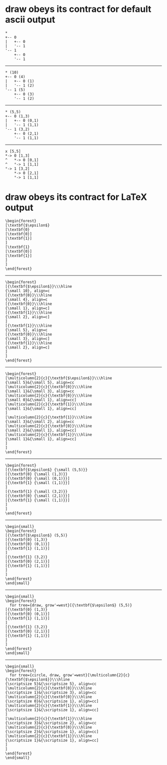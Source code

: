 # draw obeys its contract for default ascii output

    *
    +-- 0
    |   +-- 0
    |   '-- 1
    '-- 1
        +-- 0
        '-- 1

---

    * (10)
    +-- 0 (4)
    |   +-- 0 (1)
    |   '-- 1 (2)
    '-- 1 (5)
        +-- 0 (3)
        '-- 1 (2)

---

    * (5,5)
    +-- 0 (1,3)
    |   +-- 0 (0,1)
    |   '-- 1 (1,1)
    '-- 1 (3,2)
        +-- 0 (2,1)
        '-- 1 (1,1)

---

    x [5,5]
    *-> 0 [1,3]
    ^   *-> 0 [0,1]
    ^   °-> 1 [1,1]
    °-> 1 [3,2]
        *-> 0 [2,1]
        °-> 1 [1,1]

# draw obeys its contract for LaTeX output

    \begin{forest}
    [\textbf{$\epsilon$}
    [\textbf{0}
    [\textbf{0}]
    [\textbf{1}]
    ]
    [\textbf{1}
    [\textbf{0}]
    [\textbf{1}]
    ]
    ]
    \end{forest}

---

    \begin{forest}
    [{\textbf{$\epsilon$}}\\\hline
    {\small 10}, align=c
    [{\textbf{0}}\\\hline
    {\small 4}, align=c
    [{\textbf{0}}\\\hline
    {\small 1}, align=c]
    [{\textbf{1}}\\\hline
    {\small 2}, align=c]
    ]
    [{\textbf{1}}\\\hline
    {\small 5}, align=c
    [{\textbf{0}}\\\hline
    {\small 3}, align=c]
    [{\textbf{1}}\\\hline
    {\small 2}, align=c]
    ]
    ]
    \end{forest}

---

    \begin{forest}
    [\multicolumn{2}{c}{\textbf{$\epsilon$}}\\\hline
    {\small 5}&{\small 5}, align=cc
    [\multicolumn{2}{c}{\textbf{0}}\\\hline
    {\small 1}&{\small 3}, align=cc
    [\multicolumn{2}{c}{\textbf{0}}\\\hline
    {\small 0}&{\small 1}, align=cc]
    [\multicolumn{2}{c}{\textbf{1}}\\\hline
    {\small 1}&{\small 1}, align=cc]
    ]
    [\multicolumn{2}{c}{\textbf{1}}\\\hline
    {\small 3}&{\small 2}, align=cc
    [\multicolumn{2}{c}{\textbf{0}}\\\hline
    {\small 2}&{\small 1}, align=cc]
    [\multicolumn{2}{c}{\textbf{1}}\\\hline
    {\small 1}&{\small 1}, align=cc]
    ]
    ]
    \end{forest}

---

    \begin{forest}
    [{\textbf{$\epsilon$} {\small (5,5)}}
    [{\textbf{0} {\small (1,3)}}
    [{\textbf{0} {\small (0,1)}}]
    [{\textbf{1} {\small (1,1)}}]
    ]
    [{\textbf{1} {\small (3,2)}}
    [{\textbf{0} {\small (2,1)}}]
    [{\textbf{1} {\small (1,1)}}]
    ]
    ]
    \end{forest}

---

    \begin{small}
    \begin{forest}
    [{\textbf{$\epsilon$} (5,5)}
    [{\textbf{0} (1,3)}
    [{\textbf{0} (0,1)}]
    [{\textbf{1} (1,1)}]
    ]
    [{\textbf{1} (3,2)}
    [{\textbf{0} (2,1)}]
    [{\textbf{1} (1,1)}]
    ]
    ]
    \end{forest}
    \end{small}

---

    \begin{small}
    \begin{forest}
      for tree={draw, grow'=west}[{\textbf{$\epsilon$} (5,5)}
    [{\textbf{0} (1,3)}
    [{\textbf{0} (0,1)}]
    [{\textbf{1} (1,1)}]
    ]
    [{\textbf{1} (3,2)}
    [{\textbf{0} (2,1)}]
    [{\textbf{1} (1,1)}]
    ]
    ]
    \end{forest}
    \end{small}

---

    \begin{small}
    \begin{forest}
      for tree={circle, draw, grow'=west}[\multicolumn{2}{c}{\textbf{$\epsilon$}}\\\hline
    {\scriptsize 5}&{\scriptsize 5}, align=cc
    [\multicolumn{2}{c}{\textbf{0}}\\\hline
    {\scriptsize 1}&{\scriptsize 3}, align=cc
    [\multicolumn{2}{c}{\textbf{0}}\\\hline
    {\scriptsize 0}&{\scriptsize 1}, align=cc]
    [\multicolumn{2}{c}{\textbf{1}}\\\hline
    {\scriptsize 1}&{\scriptsize 1}, align=cc]
    ]
    [\multicolumn{2}{c}{\textbf{1}}\\\hline
    {\scriptsize 3}&{\scriptsize 2}, align=cc
    [\multicolumn{2}{c}{\textbf{0}}\\\hline
    {\scriptsize 2}&{\scriptsize 1}, align=cc]
    [\multicolumn{2}{c}{\textbf{1}}\\\hline
    {\scriptsize 1}&{\scriptsize 1}, align=cc]
    ]
    ]
    \end{forest}
    \end{small}

